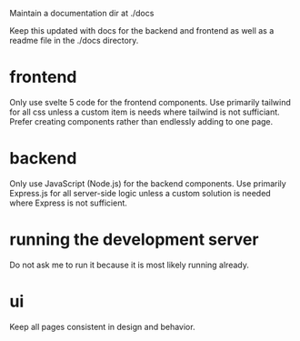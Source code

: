 Maintain a documentation dir at ./docs

Keep this updated with docs for the backend and frontend as well as a readme file in the ./docs directory.

# frontend

Only use svelte 5 code for the frontend components.
Use primarily tailwind for all css unless a custom item is needs where tailwind is not sufficiant.
Prefer creating components rather than endlessly adding to one page.

# backend

Only use JavaScript (Node.js) for the backend components.
Use primarily Express.js for all server-side logic unless a custom solution is needed where Express is not sufficient.

# running the development server

Do not ask me to run it because it is most likely running already.

# ui

Keep all pages consistent in design and behavior.
